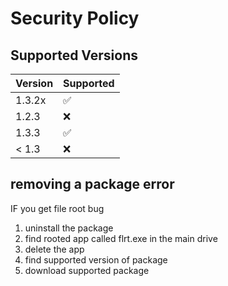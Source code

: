 # Security Policy

## Supported Versions


| Version | Supported          |
| ------- | ------------------ |
| 1.3.2x   | :white_check_mark: |
| 1.2.3   | :x:                |
| 1.3.3   | :white_check_mark: |
| < 1.3   | :x:                |

## removing a package error

IF you get file root bug

1. uninstall the package
2. find rooted app called flrt.exe in the main drive
3. delete the app
4. find supported version of package
5. download supported package
